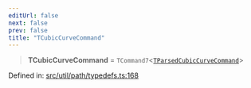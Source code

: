 ```yaml
---
editUrl: false
next: false
prev: false
title: "TCubicCurveCommand"
---
```


> **TCubicCurveCommand** = `TCommand7`\<[`TParsedCubicCurveCommand`](/api/type-aliases/tparsedcubiccurvecommand/)\>

Defined in: [src/util/path/typedefs.ts:168](https://github.com/fabricjs/fabric.js/blob/8206f10a405480a7ba988ff6cfdde6412c1f13f8/src/util/path/typedefs.ts#L168)

